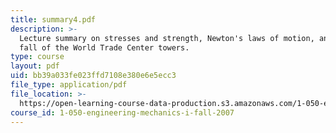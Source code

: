 ```yaml
---
title: summary4.pdf
description: >-
  Lecture summary on stresses and strength, Newton's laws of motion, and the
  fall of the World Trade Center towers.
type: course
layout: pdf
uid: bb39a033fe023ffd7108e380e6e5ecc3
file_type: application/pdf
file_location: >-
  https://open-learning-course-data-production.s3.amazonaws.com/1-050-engineering-mechanics-i-fall-2007/bb39a033fe023ffd7108e380e6e5ecc3_summary4.pdf
course_id: 1-050-engineering-mechanics-i-fall-2007
---
```

